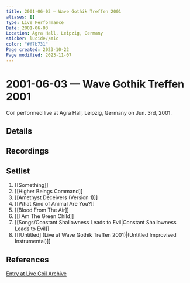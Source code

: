 ```yaml
---
title: 2001-06-03 — Wave Gothik Treffen 2001
aliases: []
Type: Live Performance
Date: 2001-06-03
Location: Agra Hall, Leipzig, Germany
sticker: lucide//mic
color: "#f7b731"
Page created: 2023-10-22
Page modified: 2023-11-07
---
```


# 2001-06-03 — Wave Gothik Treffen 2001

Coil performed live at Agra Hall, Leipzig, Germany on Jun. 3rd, 2001.

## Details


## Recordings


## Setlist
1. [[Something]]
2. [[Higher Beings Command]]
3. [[Amethyst Deceivers (Version 1)]]
4. [[What Kind of Animal Are You?]]
5. [[Blood From The Air]]
6. [[I Am The Green Child]]
7. [[Songs/Constant Shallowness Leads to Evil|Constant Shallowness Leads to Evil]]
8. [[[Untitled] (Live at Wave Gothik Treffen 2001)|(Untitled Improvised Instrumental)]]

## References

[Entry at Live Coil Archive](https://live-coil-archive.com/2001-2/2001-wave-gotik/)

